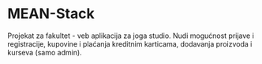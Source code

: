 ﻿# MEAN-Stack
Projekat za fakultet - veb aplikacija za joga studio. Nudi mogućnost prijave i registracije, kupovine i plaćanja kreditnim karticama, dodavanja proizvoda i kurseva (samo admin). 
